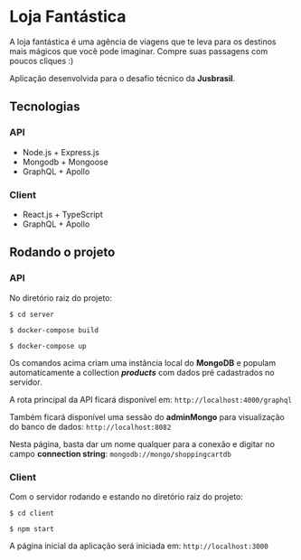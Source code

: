 ﻿# Loja Fantástica

A loja fantástica é uma agência de viagens que te leva para os destinos mais mágicos que você pode imaginar. Compre suas passagens com poucos cliques :)

Aplicação desenvolvida para o desafio técnico da **Jusbrasil**.

## Tecnologias

### API
-   Node.js + Express.js
-   Mongodb + Mongoose
-   GraphQL + Apollo

### Client
-   React.js + TypeScript
-   GraphQL + Apollo

## Rodando o projeto

### API

No diretório raiz do projeto:

`$ cd server`

`$ docker-compose build`

`$ docker-compose up`

Os comandos acima criam uma instância local do **MongoDB** e populam automaticamente a collection ***products*** com dados pré cadastrados no servidor.

A rota principal da API ficará disponível em: `http://localhost:4000/graphql`


Também ficará disponível uma sessão do **adminMongo** para visualização do banco de dados:
 `http://localhost:8082`

Nesta página, basta dar um nome qualquer para a conexão e digitar no campo **connection string**: `mongodb://mongo/shoppingcartdb`


### Client
Com o servidor rodando e estando no diretório raiz do projeto:

`$ cd client`

`$ npm start`

A página inicial da aplicação será iniciada em: `http://localhost:3000`
